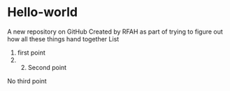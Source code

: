 # Hello-world
A new repository on GitHub
Created by RFAH as part of trying to figure out how all these things hand together
List

1. first point
2. 2. Second point

No third point
